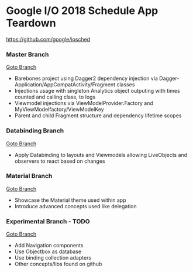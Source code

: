 # Google I/O 2018 Schedule App Teardown
https://github.com/google/iosched

### Master Branch
[Goto Branch](https://github.com/ersin-ertan/iosched_teardown/tree/master)
- Barebones project using Dagger2 dependency injection via Dagger-Application/AppCompatActivity/Fragment classes
- Injections usage with singleton Analytics object outputing with times counted and calling class, to logs
- Viewmodel injections via ViewModelProvider.Factory and MyViewModelfactory/ViewModelKey
- Parent and child Fragment structure and dependency lifetime scopes

### Databinding Branch
[Goto Branch](https://github.com/ersin-ertan/iosched_teardown/tree/databinding)
- Apply Databinding to layouts and Viewmodels allowing LiveObjects and observers to react based on changes

### Material Branch
[Goto Branch](https://github.com/ersin-ertan/iosched_teardown/tree/material)
- Showcase the Material theme used within app
- Introduce advanced concepts used like delegation

### Experimental Branch - TODO
[Goto Branch](https://github.com/ersin-ertan/iosched_teardown/tree/experimental)
- Add Navigation components
- Use Objectbox as database
- Use binding collection adapters
- Other concepts/libs found on github
